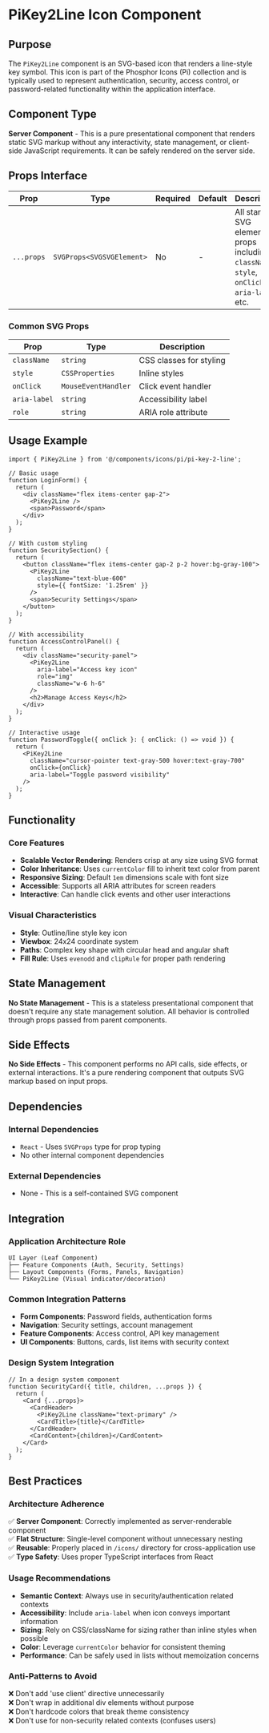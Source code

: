 # PiKey2Line Icon Component

## Purpose
The `PiKey2Line` component is an SVG-based icon that renders a line-style key symbol. This icon is part of the Phosphor Icons (Pi) collection and is typically used to represent authentication, security, access control, or password-related functionality within the application interface.

## Component Type
**Server Component** - This is a pure presentational component that renders static SVG markup without any interactivity, state management, or client-side JavaScript requirements. It can be safely rendered on the server side.

## Props Interface

| Prop | Type | Required | Default | Description |
|------|------|----------|---------|-------------|
| `...props` | `SVGProps<SVGSVGElement>` | No | - | All standard SVG element props including `className`, `style`, `onClick`, `aria-label`, etc. |

### Common SVG Props
| Prop | Type | Description |
|------|------|-------------|
| `className` | `string` | CSS classes for styling |
| `style` | `CSSProperties` | Inline styles |
| `onClick` | `MouseEventHandler` | Click event handler |
| `aria-label` | `string` | Accessibility label |
| `role` | `string` | ARIA role attribute |

## Usage Example

```tsx
import { PiKey2Line } from '@/components/icons/pi/pi-key-2-line';

// Basic usage
function LoginForm() {
  return (
    <div className="flex items-center gap-2">
      <PiKey2Line />
      <span>Password</span>
    </div>
  );
}

// With custom styling
function SecuritySection() {
  return (
    <button className="flex items-center gap-2 p-2 hover:bg-gray-100">
      <PiKey2Line 
        className="text-blue-600" 
        style={{ fontSize: '1.25rem' }}
      />
      <span>Security Settings</span>
    </button>
  );
}

// With accessibility
function AccessControlPanel() {
  return (
    <div className="security-panel">
      <PiKey2Line 
        aria-label="Access key icon"
        role="img"
        className="w-6 h-6"
      />
      <h2>Manage Access Keys</h2>
    </div>
  );
}

// Interactive usage
function PasswordToggle({ onClick }: { onClick: () => void }) {
  return (
    <PiKey2Line 
      className="cursor-pointer text-gray-500 hover:text-gray-700"
      onClick={onClick}
      aria-label="Toggle password visibility"
    />
  );
}
```

## Functionality

### Core Features
- **Scalable Vector Rendering**: Renders crisp at any size using SVG format
- **Color Inheritance**: Uses `currentColor` fill to inherit text color from parent
- **Responsive Sizing**: Default `1em` dimensions scale with font size
- **Accessible**: Supports all ARIA attributes for screen readers
- **Interactive**: Can handle click events and other user interactions

### Visual Characteristics
- **Style**: Outline/line style key icon
- **Viewbox**: 24x24 coordinate system
- **Paths**: Complex key shape with circular head and angular shaft
- **Fill Rule**: Uses `evenodd` and `clipRule` for proper path rendering

## State Management
**No State Management** - This is a stateless presentational component that doesn't require any state management solution. All behavior is controlled through props passed from parent components.

## Side Effects
**No Side Effects** - This component performs no API calls, side effects, or external interactions. It's a pure rendering component that outputs SVG markup based on input props.

## Dependencies

### Internal Dependencies
- `React` - Uses `SVGProps` type for prop typing
- No other internal component dependencies

### External Dependencies
- None - This is a self-contained SVG component

## Integration

### Application Architecture Role
```
UI Layer (Leaf Component)
├── Feature Components (Auth, Security, Settings)
├── Layout Components (Forms, Panels, Navigation)
└── PiKey2Line (Visual indicator/decoration)
```

### Common Integration Patterns
- **Form Components**: Password fields, authentication forms
- **Navigation**: Security settings, account management
- **Feature Components**: Access control, API key management
- **UI Components**: Buttons, cards, list items with security context

### Design System Integration
```tsx
// In a design system component
function SecurityCard({ title, children, ...props }) {
  return (
    <Card {...props}>
      <CardHeader>
        <PiKey2Line className="text-primary" />
        <CardTitle>{title}</CardTitle>
      </CardHeader>
      <CardContent>{children}</CardContent>
    </Card>
  );
}
```

## Best Practices

### Architecture Adherence
✅ **Server Component**: Correctly implemented as server-renderable component  
✅ **Flat Structure**: Single-level component without unnecessary nesting  
✅ **Reusable**: Properly placed in `/icons/` directory for cross-application use  
✅ **Type Safety**: Uses proper TypeScript interfaces from React  

### Usage Recommendations
- **Semantic Context**: Always use in security/authentication related contexts
- **Accessibility**: Include `aria-label` when icon conveys important information
- **Sizing**: Rely on CSS/className for sizing rather than inline styles when possible
- **Color**: Leverage `currentColor` behavior for consistent theming
- **Performance**: Can be safely used in lists without memoization concerns

### Anti-Patterns to Avoid
❌ Don't add 'use client' directive unnecessarily  
❌ Don't wrap in additional div elements without purpose  
❌ Don't hardcode colors that break theme consistency  
❌ Don't use for non-security related contexts (confuses users)  